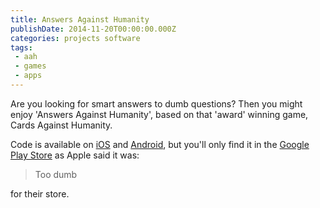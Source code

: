 ```yaml
---
title: Answers Against Humanity
publishDate: 2014-11-20T00:00:00.000Z
categories: projects software
tags:
 - aah
 - games
 - apps
---
```


Are you looking for smart answers to dumb questions? Then you might enjoy 'Answers Against Humanity', based on that 'award' winning game, Cards Against Humanity.

Code is available on [iOS](https://github.com/ChrisChinchilla/Answers-Against-Humanity) and [Android](https://github.com/ChrisChinchilla/AnswersAgainstHumanity), but you'll only find it in the [Google Play Store](https://play.google.com/store/apps/details?id=gregariousmammal.com.answersagainsthumanity) as Apple said it was:

> Too dumb

for their store.
